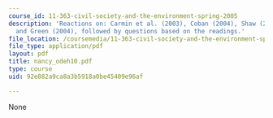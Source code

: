 ```yaml
---
course_id: 11-363-civil-society-and-the-environment-spring-2005
description: 'Reactions on: Carmin et al. (2003), Coban (2004), Shaw (2004), Fisher
  and Green (2004), followed by questions based on the readings.'
file_location: /coursemedia/11-363-civil-society-and-the-environment-spring-2005/92e882a9ca8a3b5918a0be45409e96af_nancy_odeh10.pdf
file_type: application/pdf
layout: pdf
title: nancy_odeh10.pdf
type: course
uid: 92e882a9ca8a3b5918a0be45409e96af

---
```

None